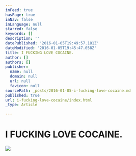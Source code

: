 ```yaml
---
inFeed: true
hasPage: true
inNav: false
inLanguage: null
starred: false
keywords: []
description: ''
datePublished: '2016-01-05T19:49:57.181Z'
dateModified: '2016-01-05T19:45:47.058Z'
title: I FUCKING LOVE COCAINE.
author: []
authors: []
publisher:
  name: null
  domain: null
  url: null
  favicon: null
sourcePath: _posts/2016-01-05-i-fucking-love-cocaine.md
published: true
url: i-fucking-love-cocaine/index.html
_type: Article

---
```

# I FUCKING LOVE COCAINE.
![](https://the-grid-user-content.s3-us-west-2.amazonaws.com/5ad00d55-079a-492e-9978-3dd44e50e38a.gif)
